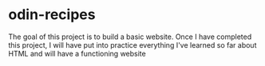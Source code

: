 # odin-recipes
 
The goal of this project is to build a basic website.
Once I have completed this project, I will have put into practice everything I've learned so far about HTML and will have a functioning website